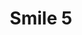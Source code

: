 ---
weight: 1
images:
- /images/photos/20230405 - Sortie Photo - Stéphane G. - 0086.jpg
title: Smile 5
tags:
- portrait
- archive
---